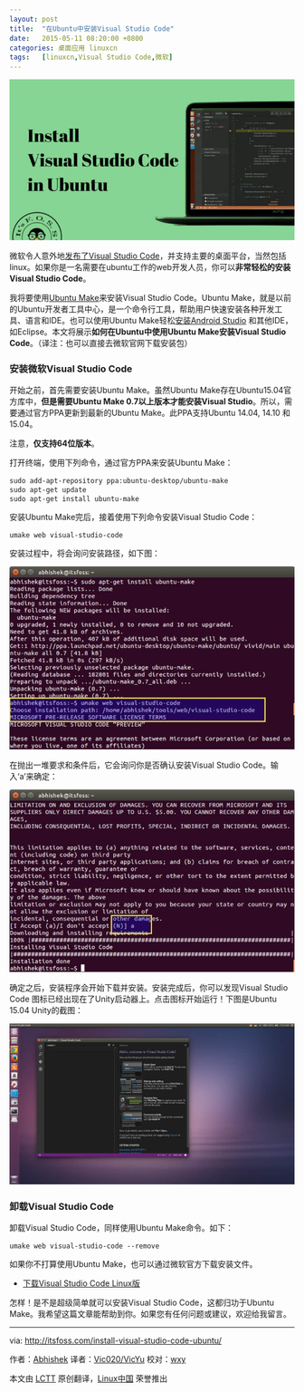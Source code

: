 ```yaml
---
layout: post
title:	"在Ubuntu中安装Visual Studio Code"
date:	2015-05-11 08:20:00 +0800 
categories:	桌面应用 linuxcn 
tags:	[linuxcn,Visual Studio Code,微软]
---
```



![](/Asserts/Images/album/201505/10/212136v2fq7ob3pp7s723o.jpg)


微软令人意外地[发布了Visual Studio Code](/article-5376-1.html)，并支持主要的桌面平台，当然包括linux。如果你是一名需要在ubuntu工作的web开发人员，你可以**非常轻松的安装Visual Studio Code**。


我将要使用[Ubuntu Make](https://wiki.ubuntu.com/ubuntu-make)来安装Visual Studio Code。Ubuntu Make，就是以前的Ubuntu开发者工具中心，是一个命令行工具，帮助用户快速安装各种开发工具、语言和IDE。也可以使用Ubuntu Make轻松[安装Android Studio](http://itsfoss.com/install-android-studio-ubuntu-linux/) 和其他IDE，如Eclipse。本文将展示**如何在Ubuntu中使用Ubuntu Make安装Visual Studio Code**。（译注：也可以直接去微软官网下载安装包）


### 安装微软Visual Studio Code


开始之前，首先需要安装Ubuntu Make。虽然Ubuntu Make存在Ubuntu15.04官方库中，**但是需要Ubuntu Make 0.7以上版本才能安装Visual Studio**。所以，需要通过官方PPA更新到最新的Ubuntu Make。此PPA支持Ubuntu 14.04, 14.10 和 15.04。


注意，**仅支持64位版本**。


打开终端，使用下列命令，通过官方PPA来安装Ubuntu Make：



```
sudo add-apt-repository ppa:ubuntu-desktop/ubuntu-make
sudo apt-get update
sudo apt-get install ubuntu-make

```

安装Ubuntu Make完后，接着使用下列命令安装Visual Studio Code：



```
umake web visual-studio-code

```

安装过程中，将会询问安装路径，如下图：


![](/Asserts/Images/album/201505/10/212137ureeadg1c9e3ete6.jpg)


在抛出一堆要求和条件后，它会询问你是否确认安装Visual Studio Code。输入‘a’来确定：


![](/Asserts/Images/album/201505/10/212138e9j75lja2llwb932.jpg)


确定之后，安装程序会开始下载并安装。安装完成后，你可以发现Visual Studio Code 图标已经出现在了Unity启动器上。点击图标开始运行！下图是Ubuntu 15.04 Unity的截图：


![](/Asserts/Images/album/201505/10/212139mxxc7gt4vzf6oc6a.jpg)


### 卸载Visual Studio Code


卸载Visual Studio Code，同样使用Ubuntu Make命令。如下：



```
umake web visual-studio-code --remove

```

如果你不打算使用Ubuntu Make，也可以通过微软官方下载安装文件。


* [下载Visual Studio Code Linux版](https://code.visualstudio.com/Download)


怎样！是不是超级简单就可以安装Visual Studio Code，这都归功于Ubuntu Make。我希望这篇文章能帮助到你。如果您有任何问题或建议，欢迎给我留言。




---


via: <http://itsfoss.com/install-visual-studio-code-ubuntu/>


作者：[Abhishek](http://itsfoss.com/author/abhishek/) 译者：[Vic020/VicYu](http://vicyu.net) 校对：[wxy](https://github.com/wxy)


本文由 [LCTT](https://github.com/LCTT/TranslateProject) 原创翻译，[Linux中国](http://linux.cn/) 荣誉推出
